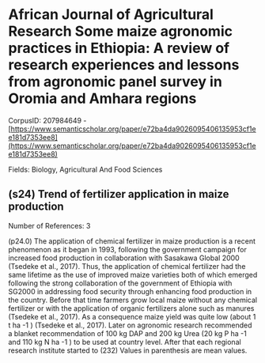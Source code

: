 # African Journal of Agricultural Research Some maize agronomic practices in Ethiopia: A review of research experiences and lessons from agronomic panel survey in Oromia and Amhara regions

CorpusID: 207984649 - [https://www.semanticscholar.org/paper/e72ba4da9026095406135953cf1ee181d7353ee8](https://www.semanticscholar.org/paper/e72ba4da9026095406135953cf1ee181d7353ee8)

Fields: Biology, Agricultural And Food Sciences

## (s24) Trend of fertilizer application in maize production
Number of References: 3

(p24.0) The application of chemical fertilizer in maize production is a recent phenomenon as it began in 1993, following the government campaign for increased food production in collaboration with Sasakawa Global 2000 (Tsedeke et al., 2017). Thus, the application of chemical fertilizer had the same lifetime as the use of improved maize varieties both of which emerged following the strong collaboration of the government of Ethiopia with SG2000 in addressing food security through enhancing food production in the country. Before that time farmers grow local maize without any chemical fertilizer or with the application of organic fertilizers alone such as manures (Tsedeke et al., 2017). As a consequence maize yield was quite low (about 1 t ha -1 ) (Tsedeke et al., 2017). Later on agronomic research recommended a blanket recommendation of 100 kg DAP and 200 kg Urea (20 kg P ha -1 and 110 kg N ha -1 ) to be used at country level. After that each regional research institute started to  (232) Values in parenthesis are mean values.
